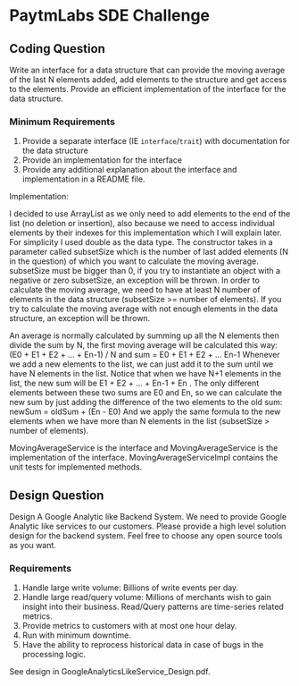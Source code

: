 # PaytmLabs SDE Challenge

## Coding Question

Write an interface for a data structure that can provide the moving average of the last N elements added, add elements to the structure and get access to the elements. Provide an efficient implementation of the interface for the data structure.

### Minimum Requirements

1. Provide a separate interface (IE `interface`/`trait`) with documentation for the data structure
2. Provide an implementation for the interface
3. Provide any additional explanation about the interface and implementation in a README file.

Implementation:

I decided to use ArrayList as we only need to add elements to the end of the list (no deletion or insertion),
also because we need to access individual elements by their indexes for this implementation which I will explain later. For simplicity I used double as the data type.
The constructor takes in a parameter called subsetSize which is the number of last added elements (N in the question) of which you want to calculate the moving average.
subsetSize must be bigger than 0, if you try to instantiate an object with a negative or zero subsetSize, an exception will be thrown.
In order to calculate the moving average, we need to have at least N number of elements in the data structure (subsetSize >= number of elements).
If you try to calculate the moving average with not enough elements in the data structure, an exception will be thrown.

An average is normally calculated by summing up all the N elements then divide the sum by N, the first moving average will be calculated this way:
(E0 + E1 + E2 + ... + En-1) / N and sum = E0 + E1 + E2 + ... En-1
Whenever we add a new elements to the list, we can just add it to the sum until we have N elements in the list.
Notice that when we have N+1 elements in the list, the new sum will be E1 + E2 + ... + En-1 + En .
The only different elements between these two sums are E0 and En, so we can calculate the new sum by just adding the difference of the two elements to the old sum:
newSum = oldSum + (En - E0)
And we apply the same formula to the new elements when we have more than N elements in the list (subsetSize > number of elements).

MovingAverageService is the interface and MovingAverageService is the implementation of the interface. MovingAverageServiceImpl contains the unit tests for implemented methods.


## Design Question

Design A Google Analytic like Backend System.
We need to provide Google Analytic like services to our customers. Please provide a high level solution design for the backend system. Feel free to choose any open source tools as you want.

### Requirements

1. Handle large write volume: Billions of write events per day.
2. Handle large read/query volume: Millions of merchants wish to gain insight into their business. Read/Query patterns are time-series related metrics.
3. Provide metrics to customers with at most one hour delay.
4. Run with minimum downtime.
5. Have the ability to reprocess historical data in case of bugs in the processing logic.

See design in GoogleAnalyticsLikeService_Design.pdf.

